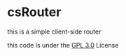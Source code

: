 # csRouter
this is a simple client-side router

this code is under the [GPL 3.0](https://www.gnu.org/licenses/gpl-3.0.en.html) License
